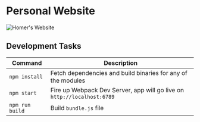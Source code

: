 # Personal Website

![Homer's Website](http://i.imgur.com/azf3acH.gif)

## Development Tasks

| Command | Description |
|---------|-------------|
| `npm install` | Fetch dependencies and build binaries for any of the modules |
| `npm start` | Fire up Webpack Dev Server, app will go live on `http://localhost:6789` |
| `npm run build` | Build `bundle.js` file |
